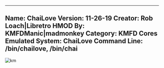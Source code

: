 -----------------------
Name: ChaiLove
Version: 11-26-19
Creator: Rob Loach|Libretro
HMOD By: KMFDManic|madmonkey
Category: KMFD Cores
Emulated System: ChaiLove
Command Line: /bin/chailove, /bin/chai
-----------------------
![km](https://i.imgur.com/IIBMWoD.png)

